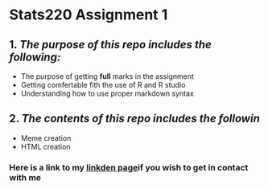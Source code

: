 # Stats220 Assignment 1 
## 1. *The purpose of this repo includes the following:*
  * The purpose of getting **full** marks in the assignment
  * Getting comfertable fith the use of R and R studio
  * Understanding how to use proper markdown syntax

## 2. *The contents of this repo includes the followin*
  * Meme creation
  * HTML creation

### Here is a link to my [linkden page](https://www.linkedin.com/in/vasu-nair-abb2ba220/)if you wish to get in contact with me
